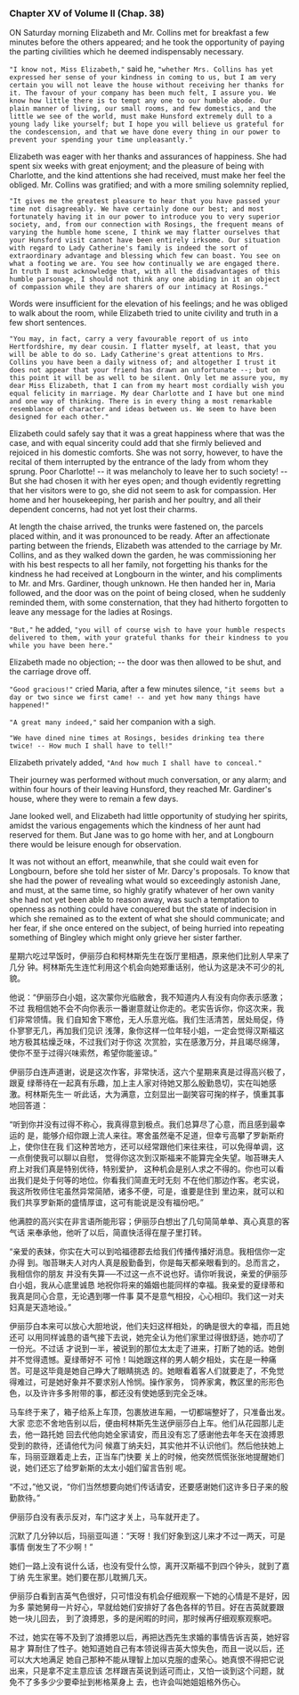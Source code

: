 ### Chapter XV of Volume II (Chap. 38)

 ON Saturday morning Elizabeth and Mr. Collins met for breakfast a few minutes before the others appeared; and he took the opportunity of paying the parting civilities which he deemed indispensably necessary.

```"I know not, Miss Elizabeth,"``` said he, ```"whether Mrs. Collins has yet expressed her sense of your kindness in coming to us, but I am very certain you will not leave the house without receiving her thanks for it. The favour of your company has been much felt, I assure you. We know how little there is to tempt any one to our humble abode. Our plain manner of living, our small rooms, and few domestics, and the little we see of the world, must make Hunsford extremely dull to a young lady like yourself; but I hope you will believe us grateful for the condescension, and that we have done every thing in our power to prevent your spending your time unpleasantly."```

Elizabeth was eager with her thanks and assurances of happiness. She had spent six weeks with great enjoyment; and the pleasure of being with Charlotte, and the kind attentions she had received, must make her feel the obliged. Mr. Collins was gratified; and with a more smiling solemnity replied,

```"It gives me the greatest pleasure to hear that you have passed your time not disagreeably. We have certainly done our best; and most fortunately having it in our power to introduce you to very superior society, and, from our connection with Rosings, the frequent means of varying the humble home scene, I think we may flatter ourselves that your Hunsford visit cannot have been entirely irksome. Our situation with regard to Lady Catherine's family is indeed the sort of extraordinary advantage and blessing which few can boast. You see on what a footing we are. You see how continually we are engaged there. In truth I must acknowledge that, with all the disadvantages of this humble parsonage, I should not think any one abiding in it an object of compassion while they are sharers of our intimacy at Rosings."```

Words were insufficient for the elevation of his feelings; and he was obliged to walk about the room, while Elizabeth tried to unite civility and truth in a few short sentences.

```"You may, in fact, carry a very favourable report of us into Hertfordshire, my dear cousin. I flatter myself, at least, that you will be able to do so. Lady Catherine's great attentions to Mrs. Collins you have been a daily witness of; and altogether I trust it does not appear that your friend has drawn an unfortunate --; but on this point it will be as well to be silent. Only let me assure you, my dear Miss Elizabeth, that I can from my heart most cordially wish you equal felicity in marriage. My dear Charlotte and I have but one mind and one way of thinking. There is in every thing a most remarkable resemblance of character and ideas between us. We seem to have been designed for each other."```

Elizabeth could safely say that it was a great happiness where that was the case, and with equal sincerity could add that she firmly believed and rejoiced in his domestic comforts. She was not sorry, however, to have the recital of them interrupted by the entrance of the lady from whom they sprung. Poor Charlotte! -- it was melancholy to leave her to such society! -- But she had chosen it with her eyes open; and though evidently regretting that her visitors were to go, she did not seem to ask for compassion. Her home and her housekeeping, her parish and her poultry, and all their dependent concerns, had not yet lost their charms.

At length the chaise arrived, the trunks were fastened on, the parcels placed within, and it was pronounced to be ready. After an affectionate parting between the friends, Elizabeth was attended to the carriage by Mr. Collins, and as they walked down the garden, he was commissioning her with his best respects to all her family, not forgetting his thanks for the kindness he had received at Longbourn in the winter, and his compliments to Mr. and Mrs. Gardiner, though unknown. He then handed her in, Maria followed, and the door was on the point of being closed, when he suddenly reminded them, with some consternation, that they had hitherto forgotten to leave any message for the ladies at Rosings.

```"But,"``` he added, ```"you will of course wish to have your humble respects delivered to them, with your grateful thanks for their kindness to you while you have been here."```

Elizabeth made no objection; -- the door was then allowed to be shut, and the carriage drove off.

```"Good gracious!"``` cried Maria, after a few minutes silence, ```"it seems but a day or two since we first came! -- and yet how many things have happened!"```

```"A great many indeed,"``` said her companion with a sigh.

```"We have dined nine times at Rosings, besides drinking tea there twice! -- How much I shall have to tell!"```

Elizabeth privately added, ```"And how much I shall have to conceal."```

Their journey was performed without much conversation, or any alarm; and within four hours of their leaving Hunsford, they reached Mr. Gardiner's house, where they were to remain a few days.

Jane looked well, and Elizabeth had little opportunity of studying her spirits, amidst the various engagements which the kindness of her aunt had reserved for them. But Jane was to go home with her, and at Longbourn there would be leisure enough for observation.

It was not without an effort, meanwhile, that she could wait even for Longbourn, before she told her sister of Mr. Darcy's proposals. To know that she had the power of revealing what would so exceedingly astonish Jane, and must, at the same time, so highly gratify whatever of her own vanity she had not yet been able to reason away, was such a temptation to openness as nothing could have conquered but the state of indecision in which she remained as to the extent of what she should communicate; and her fear, if she once entered on the subject, of being hurried into repeating something of Bingley which might only grieve her sister farther.

星期六吃过早饭时，伊丽莎白和柯林斯先生在饭厅里相遇，原来他们比别人早来了几分 钟。柯林斯先生连忙利用这个机会向她郑重话别，他认为这是决不可少的礼貌。

他说：“伊丽莎白小姐，这次蒙你光临敝舍，我不知道内人有没有向你表示感激；不过 我相信她不会不向你表示一番谢意就让你走的。老实告诉你，你这次来，我们非常领情。我 们自知舍下寒伧，无人乐意光临。我们生活清苦，居处局促，侍仆寥寥无几，再加我们见识 浅薄，象你这样一位年轻小姐，一定会觉得汉斯福这地方极其枯燥乏味，不过我们对于你这 次赏脸，实在感激万分，并且竭尽绵薄，使你不至于过得兴味索然，希望你能鉴谅。”

伊丽莎白连声道谢，说是这次作客，非常快活，这六个星期来真是过得高兴极了，跟夏 绿蒂待在一起真有乐趣，加上主人家对待她又那么殷勤恳切，实在叫她感激。柯林斯先生一 听此话，大为满意，立刻显出一副笑容可掬的样子，慎重其事地回答道：

“听到你并没有过得不称心，我真得意到极点。我们总算尽了心意，而且感到最幸运的 是，能够介绍你跟上流人来往。寒舍虽然毫不足道，但幸亏高攀了罗新斯府上，使你住在我 们这种苦地方，还可以经常跟他们来往来往，可以免得单调，这一点倒使我可以聊以自慰， 觉得你这次到汉斯福来不能算完全失望。咖苔琳夫人府上对我们真是特别优待，特别爱护， 这种机会是别人求之不得的。你也可以看出我们是处于何等的地位。你看我们简直无时无刻 不在他们那边作客。老实说，我这所牧师住宅虽然异常简陋，诸多不便，可是，谁要是住到 里边来，就可以和我们共享罗新斯的盛情厚谊，这可有能说是没有福份吧。”

他满腔的高兴实在非言语所能形容；伊丽莎白想出了几句简简单单、真心真意的客气话 来奉承他，他听了以后，简直快活得在屋子里打转。

“亲爱的表妹，你实在大可以到哈福德郡去给我们传播传播好消息。我相信你一定办得 到。咖苔琳夫人对内人真是殷勤备到，你是每天都亲眼看到的。总而言之，我相信你的朋友 并没有失算──不过这一点不说也好。请你听我说，亲爱的伊丽莎白小姐，我从心底里诚恳 地祝你将来的婚姻也能同样的幸福。我亲爱的夏绿蒂和我真是同心合意，无论遇到哪一件事 莫不是意气相投，心心相印。我们这一对夫妇真是天造地设。”

伊丽莎白本来可以放心大胆地说，他们夫妇这样相处，的确是很大的幸福，而且她还可 以用同样诚恳的语气接下去说，她完全认为他们家里过得很舒适，她亦叨了一份光。不过话 才说到一半，被说到的那位太太走了进来，打断了她的话。她倒并不觉得遗憾。夏绿蒂好不 可怜！叫她跟这样的男人朝夕相处，实在是一种痛苦。可是这毕竟是她自己睁大了眼睛挑选 的。她眼看着客人们就要走了，不免觉得难过，可是她好象并不要求别人怜悯。操作家务， 饲养家禽，教区里的形形色色，以及许许多多附带的事，都还没有使她感到完全乏味。

马车终于来了，箱子给系上车顶，包裹放进车厢，一切都端整好了，只准备出发。大家 恋恋不舍地告别以后，便由柯林斯先生送伊丽莎白上车。他们从花园那儿走去，他一路托她 回去代他向她全家请安，而且没有忘了感谢他去年冬天在浪搏恩受到的款待，还请他代为问 候嘉丁纳夫妇，其实他并不认识他们。然后他扶她上车，玛丽亚跟着走上去，正当车门快要 关上的时候，他突然慌慌张张地提醒她们说，她们还忘了给罗新斯的太太小姐们留言告别 呢。

“不过，”他又说，“你们当然想要向她们传话请安，还要感谢她们这许多日子来的殷 勤款待。”

伊丽莎白没有表示反对，车门这才关上，马车就开走了。

沉默了几分钟以后，玛丽亚叫道：“天呀！我们好象到这儿来才不过一两天，可是事情 倒发生了不少啊！”

她们一路上没有说什么话，也没有受什么惊，离开汉斯福不到四个钟头，就到了嘉丁纳 先生家里。她们要在那儿耽搁几天。

伊丽莎白看到吉英气色很好，只可惜没有机会仔细观察一下她的心情是不是好，因为多 蒙她舅母一片好心，早就给她们安排好了各色各样的节目。好在吉英就要跟她一块儿回去， 到了浪搏恩，多的是闲暇的时间，那时候再仔细观察观察吧。

不过，她实在等不及到了浪搏恩以后，再把达西先生求婚的事情告诉吉英，她好容易才 算耐住了性子。她知道她自己有本领说得吉英大惊失色，而且一说以后，还可以大大地满足 她自己那种不能从理智上加以克服的虚荣心。她真恨不得把它说出来，只是拿不定主意应该 怎样跟吉英说到适可而止，又怕一谈到这个问题，就免不了多多少少要牵扯到彬格莱身上 去，也许会叫她姐姐格外伤心。



